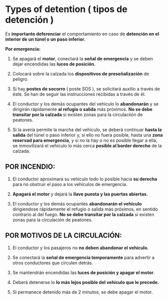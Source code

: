 
# Types of detention ( tipos de detención )

Es **importante deferenciar** el comportamiento en caso de **detención en el interior de un túnel o un paso inferior.**

**Por emergencia:**

1. Se apagará el **motor**, conectará la **señal de emergencia** y se deben dejar encendidas las **luces de posición.**

2. Colocará sobre la calzada los **dispositivos de preseñalización** de peligro.

3. Si hay **postes de socorro** ( poste SOS ), se solicitará auxilio a través de éste. Se han de seguir las instrucciones recibidas a través de él.

4. El conductor y los demás ocupantes del vehículo lo **abandonarán** y se dirigirán rápidamente **al refugio o salida** más próximos. **No se debe transitar por la calzada** si existen zonas para la circulaciión de peatones.

5. Si la avería permite la marcha del vehículo, se deberá continuar **hasta la salida** del túnel o paso inferior y, si ello no fuera posible, hasta una **zona reservad para emergencia**, y si no la hay o no es posible llegar a ella, se inmovilizará el vehículo lo más cerca **posible al border derecho** de la calzada.

## POR INCENDIO:

1. El conductor aproximará su vehículo todo lo posible hacia **su derecha** para no obstruir el paso a los vehículos de emergencia.

2. **Apagará el motor** y dejará la **llave puesta y las puertas abiertas.**

3. El conductor y los demás ocupantes **abandonarán el vehículo** dirigiendose rápidamente el refugio o salida más próximos, en sentido contrario al del fuego. **No se debe transitar por la calzada** si existen zonas para la circulación de peatones.

## POR MOTIVOS DE LA CIRCULACIÓN:

1. El conductor y los pasajeros no **no deben abandonar el vehículo.**

2. Se conectará la **señal de emergencia temporamente** para advertir a otros conductores que circulen detrás.

3. Se mantendrán encendidas las **luces de posición y apagar el motor**.

4. Deberá detenerse lo **lo más lejos posible del vehículo que le precede.**

5. Si permanece detenido más de 2 minutos, se debe apagar el motor.